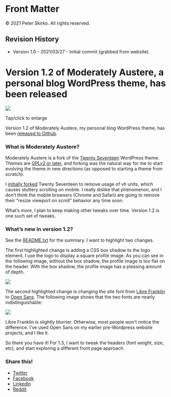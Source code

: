 # Front Matter

© 2021 Peter Skirko. All rights reserved.

## Revision History

* Version 1.0 - 2021/03/27 - Initial commit (grabbed from website).

# Version 1.2 of Moderately Austere, a personal blog WordPress theme, has been released

![](https://i1.wp.com/www.pskirko.com/wp-content/uploads/2019/02/moderatelyaustere_fontchange.jpg?resize=525%2C444&ssl=1)

Tap/click to enlarge

Version 1.2 of Moderately Austere, my personal blog WordPress theme, has been [released to Github](https://github.com/pskirko/moderatelyaustere).

### What is Moderately Austere?

Moderately Austere is a fork of the [Twenty Seventeen](https://wordpress.org/themes/twentyseventeen/) WordPress theme. Themes are [GPLv2 or later](https://wordpress.org/news/2009/07/themes-are-gpl-too/), and forking was the natural way for me to start evolving the theme in new directions (as opposed to starting a theme from scratch).

I [initially forked](https://www.pskirko.com/2018/12/18/moderately-austere/) Twenty Seventeen to remove usage of vh units, which causes stuttery scrolling on mobile. I really dislike that phenomenon, and I don’t think the mobile browsers (Chrome and Safari) are going to remove their “resize viewport on scroll” behavior any time soon.

What’s more, I plan to keep making other tweaks over time. Version 1.2 is one such set of tweaks.

### What’s new in version 1.2?

See the [README.txt](https://github.com/pskirko/moderatelyaustere/blob/master/README.txt) for the summary. I want to highlight two changes.

The first highlighted change is adding a CSS box shadow to the logo element. I use the logo to display a square profile image. As you can see in the following image, without the box shadow, the profile image is too flat on the header. With the box shadow, the profile image has a pleasing amount of depth.

[![](https://i1.wp.com/www.pskirko.com/wp-content/uploads/2019/02/moderatelyaustere_1_2_box_shadow-2000x800.png?ssl=1)](https://www.pskirko.com/?attachment_id=509)

The second highlighted change is changing the site font from [Libre Franklin](https://fonts.google.com/specimen/Libre+Franklin) to [Open Sans](https://fonts.google.com/specimen/Open+Sans). The following image shows that the two fonts are nearly indistinguishable:

[![](https://i2.wp.com/www.pskirko.com/wp-content/uploads/2019/02/moderatelyaustere_fontchange-2000x1690.jpg?ssl=1)](https://www.pskirko.com/?attachment_id=510)

Libre Franklin is slightly blurrier. Otherwise, most people won’t notice the difference. I’ve used Open Sans on my earlier pre-Wordpress website projects, and I like it.

So there you have it! For 1.3, I want to tweak the headers (font weight, size, etc), and start exploring a different front page approach.

### Share this!

*   [Twitter](https://www.pskirko.com/2019/02/27/moderately-austere-1-2/?share=twitter "Click to share on Twitter")
*   [Facebook](https://www.pskirko.com/2019/02/27/moderately-austere-1-2/?share=facebook "Click to share on Facebook")
*   [LinkedIn](https://www.pskirko.com/2019/02/27/moderately-austere-1-2/?share=linkedin "Click to share on LinkedIn")
*   [Reddit](https://www.pskirko.com/2019/02/27/moderately-austere-1-2/?share=reddit "Click to share on Reddit")
